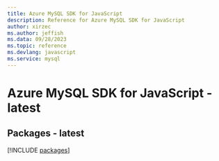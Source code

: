 ```yaml
---
title: Azure MySQL SDK for JavaScript
description: Reference for Azure MySQL SDK for JavaScript
author: xirzec
ms.author: jeffish
ms.data: 09/28/2023
ms.topic: reference
ms.devlang: javascript
ms.service: mysql
---
```

# Azure MySQL SDK for JavaScript - latest
## Packages - latest
[!INCLUDE [packages](mysql-index.md)]